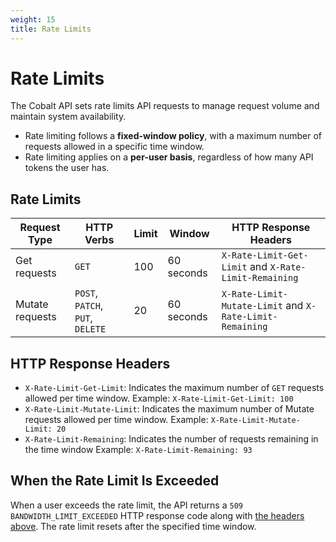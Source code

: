 ```yaml
---
weight: 15
title: Rate Limits
---
```


# Rate Limits

The Cobalt API sets rate limits API requests to manage request volume and maintain system availability.

- Rate limiting follows a **fixed-window policy**, with a maximum number of requests allowed in a specific
time window.
- Rate limiting applies on a **per-user basis**, regardless of how many API tokens the user has.

## Rate Limits

| Request Type    | HTTP Verbs                       | Limit | Window     | HTTP Response Headers                                    |
|-----------------|----------------------------------|-------|------------|----------------------------------------------------------|
| Get requests    | `GET`                            | 100   | 60 seconds | `X-Rate-Limit-Get-Limit` and  `X-Rate-Limit-Remaining`   |
| Mutate requests | `POST`, `PATCH`, `PUT`, `DELETE` | 20    | 60 seconds | `X-Rate-Limit-Mutate-Limit` and `X-Rate-Limit-Remaining` |

## HTTP Response Headers

- `X-Rate-Limit-Get-Limit`: Indicates the maximum number of `GET` requests allowed per time window.
Example: `X-Rate-Limit-Get-Limit: 100`
- `X-Rate-Limit-Mutate-Limit`: Indicates the maximum number of Mutate requests allowed per time window.
Example: `X-Rate-Limit-Mutate-Limit: 20`
- `X-Rate-Limit-Remaining`: Indicates the number of requests remaining in the time window
Example: `X-Rate-Limit-Remaining: 93`

## When the Rate Limit Is Exceeded

When a user exceeds the rate limit, the API returns a `509 BANDWIDTH_LIMIT_EXCEEDED` HTTP response code along with [the
headers above](#http-response-headers). The rate limit resets after the specified time window.
